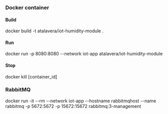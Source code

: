 ### Docker container
#### Build
docker build -t atalavera/iot-humidity-module .

#### Run
docker run -p 8080:8080 --network iot-app atalavera/iot-humidity-module

#### Stop
docker kill [container_id]

### RabbitMQ
docker run -it --rm --network iot-app --hostname rabbitmqhost --name rabbitmq -p 5672:5672 -p 15672:15672 rabbitmq:3-management
